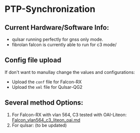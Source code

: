 # PTP-Synchronization

## Current Hardware/Software Info:
* qulsar running perfectly for gnss only mode.
* fibrolan falcon is currently able to run for c3 mode/

## Config file upload
If don't want to manullay change the values and configurations:
* Upload the `conf` file for Falcon-RX
* Upload the `xml` file for Qulsar-QG2

## Several method Options:
1. For Falcon-RX with vlan 564, C3 tested with OAI-Liteon: [Falcon_vlan564_c3_liteon_oai.md](Falcon_vlan564_c3_liteon_oai.md)
2. For qulsar: (to be updated)